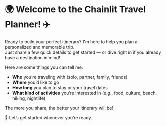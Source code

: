 # 🌍 Welcome to the Chainlit Travel Planner! ✈️

Ready to build your perfect itinerary? I'm here to help you plan a personalized and memorable trip.  
Just share a few quick details to get started — or dive right in if you already have a destination in mind!

Here are some things you can tell me:
- **Who** you’re traveling with (solo, partner, family, friends)
- **Where** you’d like to go
- **How long** you plan to stay or your travel dates
- **What kind of activities** you’re interested in (e.g., food, culture, beach, hiking, nightlife)

The more you share, the better your itinerary will be!

🧭 Let’s get started whenever you’re ready.

